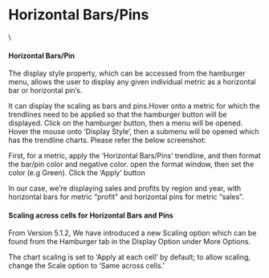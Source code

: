 # Horizontal Bars/Pins

\


#### Horizontal Bars/Pin <a href="#horizontal-barspin" id="horizontal-barspin"></a>

The display style property, which can be accessed from the hamburger menu, allows the user to display any given individual metric as a horizontal bar or horizontal pin’s.

It can display the scaling as bars and pins.Hover onto a metric for which the trendlines need to be applied so that the hamburger button will be displayed. Click on the hamburger button, then a menu will be opened. Hover the mouse onto ‘Display Style’, then a submenu will be opened which has the trendline charts. Please refer the below screenshot:

First, for a metric, apply the ‘Horizontal Bars/Pins’ trendline, and then format the bar/pin color and negative color. open the format window, then set the color (e.g Green). Click the ‘Apply’ button

In our case, we’re displaying sales and profits by region and year, with horizontal bars for metric “profit” and horizontal pins for metric “sales”.

#### Scaling across cells for Horizontal Bars and Pins <a href="#scaling-across-cells-for-horizontal-bars-and-pins" id="scaling-across-cells-for-horizontal-bars-and-pins"></a>

From Version 5.1.2, We have introduced a new Scaling option which can be found from the Hamburger tab in the Display Option under More Options.

The chart scaling is set to ‘Apply at each cell’ by default; to allow scaling, change the Scale option to ‘Same across cells.’
